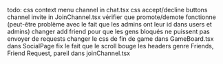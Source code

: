 todo:
css context menu channel in chat.tsx
css accept/decline buttons channel invite in JoinChannel.tsx
vérifier que promote/demote fonctionne (peut-être problème avec le fait que les admins ont leur id dans users et admins)
changer add friend pour que les gens bloqués ne puissent pas envoyer de requests
changer le css de fin de game dans GameBoard.tsx
dans SocialPage fix le fait que le scroll bouge les headers genre Friends, Friend Request, pareil dans joinChannel.tsx
